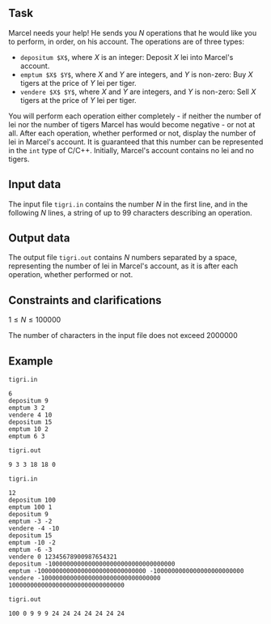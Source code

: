 ## Task

Marcel needs your help! He sends you $N$ operations that he would like you to perform, in order, on his account. The operations are of three types:
- `depositum $X$`, where $X$ is an integer: Deposit $X$ lei into Marcel's account.
- `emptum $X$ $Y$`, where $X$ and $Y$ are integers, and $Y$ is non-zero: Buy $X$ tigers at the price of $Y$ lei per tiger.
- `vendere $X$ $Y$`, where $X$ and $Y$ are integers, and $Y$ is non-zero: Sell $X$ tigers at the price of $Y$ lei per tiger.

You will perform each operation either completely - if neither the number of lei nor the number of tigers Marcel has would become negative - or not at all. After each operation, whether performed or not, display the number of lei in Marcel's account. It is guaranteed that this number can be represented in the `int` type of C/C++. Initially, Marcel's account contains no lei and no tigers.

## Input data

The input file `tigri.in` contains the number $N$ in the first line, and in the following $N$ lines, a string of up to $99$ characters describing an operation.

## Output data

The output file `tigri.out` contains $N$ numbers separated by a space, representing the number of lei in Marcel's account, as it is after each operation, whether performed or not.

## Constraints and clarifications

$1 \leq N \leq 100000$

The number of characters in the input file does not exceed $2000000$ 

## Example

`tigri.in`

```
6
depositum 9
emptum 3 2
vendere 4 10
depositum 15
emptum 10 2
emptum 6 3
```

`tigri.out`

```
9 3 3 18 18 0
```

`tigri.in`

```
12
depositum 100
emptum 100 1
depositum 9
emptum -3 -2
vendere -4 -10
depositum 15
emptum -10 -2
emptum -6 -3
vendere 0 12345678900987654321
depositum -10000000000000000000000000000000000
emptum -100000000000000000000000000000 -1000000000000000000000000
vendere -100000000000000000000000000000000 10000000000000000000000000000000
```

`tigri.out`

```
100 0 9 9 9 24 24 24 24 24 24 24
```